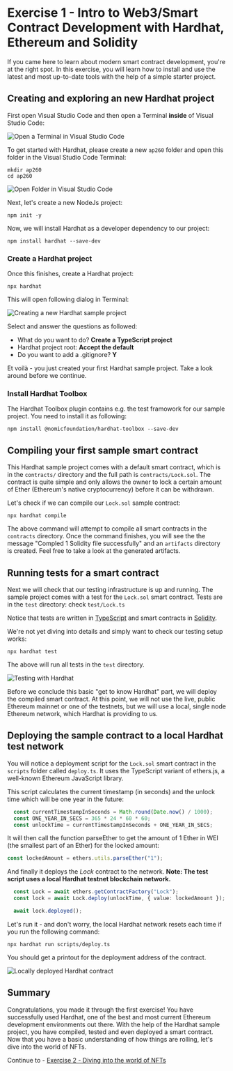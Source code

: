 # Exercise 1 - Intro to Web3/Smart Contract Development with Hardhat, Ethereum and Solidity

If you came here to learn about modern smart contract development, you're at the right spot. In this exercise, you will learn how to install and use the latest and most up-to-date tools with the help of a simple starter project.

## Creating and exploring an new Hardhat project

First open Visual Studio Code and then open a Terminal **inside** of Visual Studio Code:

![Open a Terminal in Visual Studio Code](images/terminal.png)

To get started with Hardhat, please create a new `ap260` folder and open this folder in the Visual Studio Code Terminal:

```shell
mkdir ap260
cd ap260
```

![Open Folder in Visual Studio Code](images/open_folder.png)

Next, let's create a new NodeJs project:

```shell
npm init -y
```

Now, we will install Hardhat as a developer dependency to our project:

```shell
npm install hardhat --save-dev
```

### Create a Hardhat project

Once this finishes, create a Hardhat project:

```shell
npx hardhat
```

This will open following dialog in Terminal:

![Creating a new Hardhat sample project](images/new_hardhat.png)

Select and answer the questions as followed:

- What do you want to do? **Create a TypeScript project**
- Hardhat project root: **Accept the default**
- Do you want to add a .gitignore? **Y**

Et voilà - you just created your first Hardhat sample project. Take a look around before we continue.

### Install Hardhat Toolbox

The Hardhat Toolbox plugin contains e.g. the test framowork for our sample project. You need to install it as following:

```shell
npm install @nomicfoundation/hardhat-toolbox --save-dev
```

## Compiling your first sample smart contract

This Hardhat sample project comes with a default smart contract, which is in the `contracts/` directory and the full path is `contracts/Lock.sol`. The contract is quite simple and only allows the owner to lock a certain amount of Ether (Ethereum's native cryptocurrency) before it can be withdrawn.

Let's check if we can compile our `Lock.sol` sample contract:

```shell
npx hardhat compile
```

The above command will attempt to compile all smart contracts in the `contracts` directory. Once the command finishes, you will see the the message "Compled 1 Solidity file successfully" and an `artifacts` directory is created. Feel free to take a look at the generated artifacts.

## Running tests for a smart contract

Next we will check that our testing infrastructure is up and running. The sample project comes with a test for the `Lock.sol` smart contract. Tests are in the `test` directory: check `test/Lock.ts`

Notice that tests are written in [TypeScript](https://en.wikipedia.org/wiki/TypeScript) and smart contracts in [Solidity](https://en.wikipedia.org/wiki/Solidity).

We're not yet diving into details and simply want to check our testing setup works:

```shell
npx hardhat test
```

The above will run all tests in the `test` directory.

![Testing with Hardhat](images/hardhat_lock_test.png)

Before we conclude this basic "get to know Hardhat" part, we will deploy the compiled smart contract. At this point, we will not use the live, public Ethereum mainnet or one of the testnets, but we will use a local, single node Ethereum network, which Hardhat is providing to us.

## Deploying the sample contract to a local Hardhat test network

You will notice a deployment script for the `Lock.sol` smart contract in the `scripts`  folder called `deploy.ts`. It uses the TypeScript variant of ethers.js, a well-known Ethereum JavaScript library.

This script calculates the current timestamp (in seconds) and the unlock time which will be one year in the future:

```typescript
  const currentTimestampInSeconds = Math.round(Date.now() / 1000);
  const ONE_YEAR_IN_SECS = 365 * 24 * 60 * 60;
  const unlockTime = currentTimestampInSeconds + ONE_YEAR_IN_SECS;
```

It will then call the function parseEther to get the amount of 1 Ether in WEI (the smallest part of an Ether) for the locked amount:

```typescript
const lockedAmount = ethers.utils.parseEther("1");
```

And finally it deploys the _Lock_ contract to the network. **Note: The test script uses a local Hardhat testnet blockchain network.**

```typescript
  const Lock = await ethers.getContractFactory("Lock");
  const lock = await Lock.deploy(unlockTime, { value: lockedAmount });

  await lock.deployed();
```

 Let's run it - and don't worry, the local Hardhat network resets each time if you run the following command:

```shell
npx hardhat run scripts/deploy.ts
```

You should get a printout for the deployment address of the contract.

![Locally deployed Hardhat contract](images/hardhat_deploy.png)

## Summary

Congratulations, you made it through the first exercise! You have successfully used Hardhat, one of the best and most current Ethereum development environments out there. With the help of the Hardhat sample project, you have compiled, tested and even deployed a smart contract. Now that you have a basic understanding of how things are rolling, let's dive into the world of NFTs.

Continue to - [Exercise 2 - Diving into the world of NFTs](../ex2/README.md)
